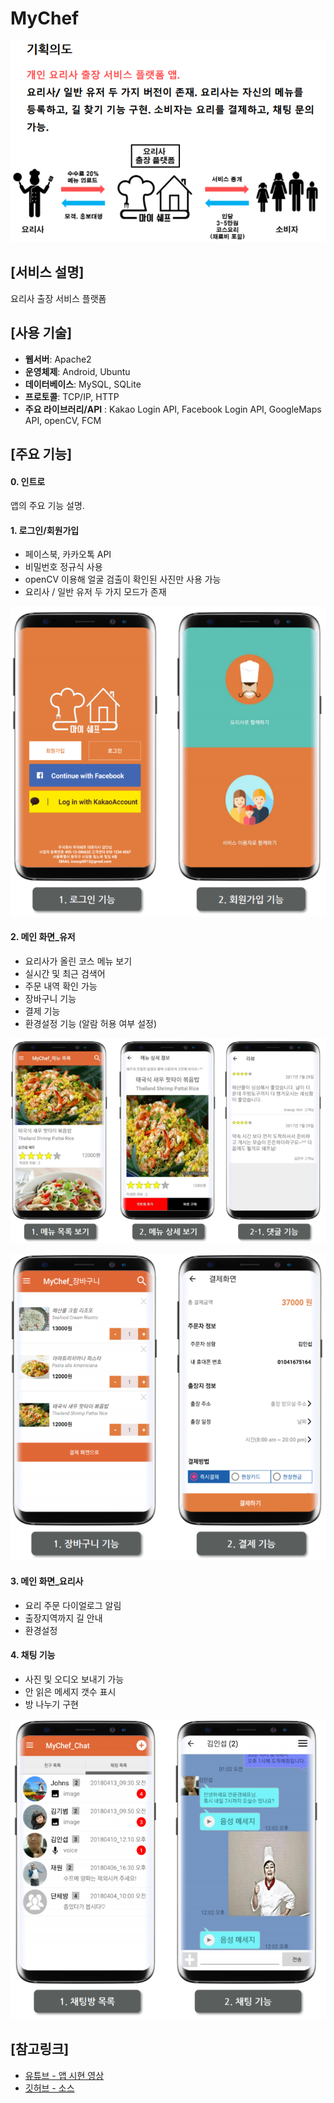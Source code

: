 MyChef
===
![이미지](readme_resources/first_concept.PNG)

## [서비스 설명]
요리사 출장 서비스 플랫폼

## [사용 기술]
- **웹서버**: Apache2
- **운영체제**: Android, Ubuntu
- **데이터베이스**: MySQL, SQLite
- **프로토콜**: TCP/IP, HTTP
- **주요 라이브러리/API**
 : Kakao Login API, Facebook Login API, GoogleMaps API, openCV, FCM
 
## [주요 기능]
#### 0. 인트로
앱의 주요 기능 설명.

#### 1. 로그인/회원가입
- 페이스북, 카카오톡 API
- 비밀번호 정규식 사용
- openCV 이용해 얼굴 검출이 확인된 사진만 사용 가능
- 요리사 / 일반 유저 두 가지 모드가 존재

![이미지](readme_resources/second_login.PNG)

#### 2. 메인 화면_유저
- 요리사가 올린 코스 메뉴 보기
- 실시간 및 최근 검색어
- 주문 내역 확인 가능
- 장바구니 기능
- 결제 기능
- 환경설정 기능 (알람 허용 여부 설정)

![이미지](readme_resources/third_menu.PNG)

![이미지](readme_resources/fourth_basket.PNG)

#### 3. 메인 화면_요리사
- 요리 주문 다이얼로그 알림
- 출장지역까지 길 안내
- 환경설정

#### 4. 채팅 기능
- 사진 및 오디오 보내기 가능
- 안 읽은 메세지 갯수 표시
- 방 나누기 구현

![이미지](readme_resources/fifth_chatting.PNG)


## [참고링크]
* [유튜브 - 앱 시현 영상](https://www.youtube.com/watch?v=jyjcpdQXAhs&t=8s)
* [깃허브 - 소스](https://github.com/Seopftware/MyChef)